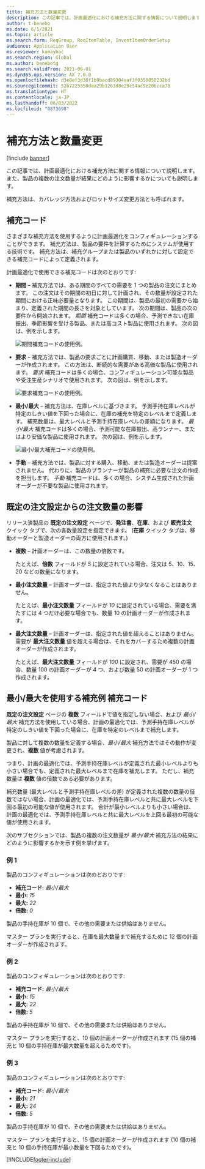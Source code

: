 ```yaml
---
title: 補充方法と数量変更
description: この記事では、計画最適化における補充方法に関する情報について説明します。 また、製品の複数の注文数量が結果にどのように影響するかについても説明します。
author: t-benebo
ms.date: 6/1/2021
ms.topic: article
ms.search.form: ReqGroup, ReqItemTable, InventItemOrderSetup
audience: Application User
ms.reviewer: kamaybac
ms.search.region: Global
ms.author: benebotg
ms.search.validFrom: 2021-06-01
ms.dyn365.ops.version: AX 7.0.0
ms.openlocfilehash: d3e8ef3d38f1b9bacd89304aaf3f0350050232bd
ms.sourcegitcommit: 52b7225350daa29b1263d8e29c54ac9e20bcca70
ms.translationtype: HT
ms.contentlocale: ja-JP
ms.lasthandoff: 06/03/2022
ms.locfileid: "8873698"
---
```

# <a name="replenishment-methods-and-quantity-modification"></a>補充方法と数量変更

[!include [banner](../../includes/banner.md)]

この記事では、計画最適化における補充方法に関する情報について説明します。 また、製品の複数の注文数量が結果にどのように影響するかについても説明します。

補充方法は、カバレッジ方法およびロットサイズ変更方法とも呼ばれます。

## <a name="coverage-codes"></a>補充コード

さまざまな補充方法を使用するように計画最適化をコンフィギュレーションすることができます。 補充方法は、製品の要件を計算するためにシステムが使用する技術です。 補充方法は、補充グループまたは製品のいずれかに対して設定できる補充コードによって定義されます。

計画最適化で使用できる補充コードは次のとおりです:

- **期間** – 補充方法では、ある期間のすべての需要を 1 つの製品の注文にまとめます。 この注文はその期間の初日に対して計画され、その数量が設定された期間における正味必要量となります。 この期間は、製品の最初の需要から始まり、定義された期間の長さを対象としています。 次の期間は、製品の次の要件から開始されます。 *期間* 補充コードは多くの場合、予測できない在庫振出、季節影響を受ける製品、または高コスト製品に使用されます。 次の図は、例を示します。

    ![期間補充コードの使用例。](./media/coverage-code-period.png "期間補充コードの使用例")

- **要求** – 補充方法では、製品の要求ごとに計画購買、移動、または製造オーダーが作成されます。 この方法は、断続的な需要がある高価な製品に使用されます。 *要求* 補充コードは多くの場合、コンフィギュレーション可能な製品や受注生産シナリオで使用されます。 次の図は、例を示します。

    ![要求補充コードの使用例。](./media/coverage-code-requirement.png "要求補充コードの使用例")

- **最小/最大** – 補充方法は、在庫レベルに基づきます。 予測手持在庫レベルが特定のしきい値を下回った場合に、在庫の補充を特定のレベルまで定義します。 補充数量は、最大レベルと予測手持在庫レベルの差額になります。 *最小/最大* 補充コードは多くの場合、予測可能な在庫振出、高ランナー、またはより安価な製品に使用されます。 次の図は、例を示します。

    ![最小/最大補充コードの使用例。](./media/coverage-code-min-max.png "最小/最大補充コードの使用例")

- **手動** – 補充方法では、製品に対する購入、移動、または製造オーダーは提案されません。 代わりに、製品のプランナーが製品の補充に必要な注文の作成を担当します。 *手動* 補充コードは、多くの場合、システム生成された計画オーダーが不要な製品に使用されます。

## <a name="impact-of-the-order-quantity-from-default-order-settings"></a>既定の注文設定からの注文数量の影響

リリース済製品の **既定の注文設定** ページで、**発注書**、**在庫**、および **販売注文** クイック タブで、次の各数量設定を指定できます。 (**在庫** クイック タブは、移動オーダーと製造オーダーの両方に使用されます。)

- **複数** – 計画オーダーは、この数量の倍数です。

    たとえば、**倍数** フィールドが *5* に設定されている場合、注文は 5、10、15、20 などの数量になります。

- **最小注文数量** – 計画オーダーは、指定された値より少なくなることはありません。

    たとえば、**最小注文数量** フィールドが *10* に設定されている場合、需要を満たすには 4 つだけ必要な場合でも、数量 10 の計画オーダーが作成されます。

- **最大注文数量** – 計画オーダーは、指定された値を超えることはありません。 需要が **最大注文数量** 値を超える場合は、それをカバーするため複数の計画オーダーが作成されます。

    たとえば、**最大注文数量** フィールドが *100* に設定され、需要が 450 の場合、数量 100 の計画オーダーが 4 つ、および数量 50 の計画オーダーが 1 つ作成されます。

## <a name="examples-of-replenishment-that-use-the-minmax-coverage-code"></a>最小/最大を使用する補充例 補充コード

**既定の注文設定** ページの **複数** フィールドで値を指定しない場合、および *最小/最大* 補充方法を使用している場合、計画の最適化では、予測手持在庫レベルが特定のしきい値を下回った場合に、在庫を特定のレベルまで補充します。

製品に対して複数の数量を定義する場合、*最小/最大* 補充方法ではその動作が変更され、**複数** 値が考慮されます。

つまり、計画の最適化では、予測手持在庫レベルが定義された最小レベルよりも小さい場合でも、定義された最大レベルまで在庫を補充します。 ただし、補充数量は **複数** 値の倍数である必要があります。

補充数量 (最大レベルと予測手持在庫レベルの差) が定義された複数の数量の倍数ではない場合、計画の最適化では、予測手持在庫レベルと共に最大レベルを下回る最初の可能な値が使用されます。 合計が最小レベルよりも小さい場合は、計画の最適化では、予測手持在庫レベルと共に最大レベルを上回る最初の可能な値が使用されます。

次のサブセクションでは、製品の複数の注文数量が *最小/最大* 補充方法の結果にどのように影響するかを示す例を挙げます。

### <a name="example-1"></a>例 1

製品のコンフィギュレーションは次のとおりです:

- **補充コード:** *最小/最大*
- **最小:** *15*
- **最大:** *22*
- **倍数:** *0*

製品の手持在庫が 10 個で、その他の需要または供給はありません。

マスター プランを実行すると、在庫を最大数量まで補充するために 12 個の計画オーダーが作成されます。

### <a name="example-2"></a>例 2

製品のコンフィギュレーションは次のとおりです:

- **補充コード:** *最小/最大*
- **最小:** *15*
- **最大:** *22*
- **倍数:** *5*

製品の手持在庫が 10 個で、その他の需要または供給はありません。

マスター プランを実行すると、10 個の計画オーダーが作成されます (15 個の補充と 10 個の手持在庫が最大数量を超えるためです)。

### <a name="example-3"></a>例 3

製品のコンフィギュレーションは次のとおりです:

- **補充コード:** *最小/最大*
- **最小:** *21*
- **最大:** *24*
- **倍数:** *5*

製品の手持在庫が 10 個で、その他の需要または供給はありません。

マスター プランを実行すると、15 個の計画オーダーが作成されます (10 個の補充と 10 個の手持在庫が最小数量を下回るためです)。

[!INCLUDE[footer-include](../../../includes/footer-banner.md)]
